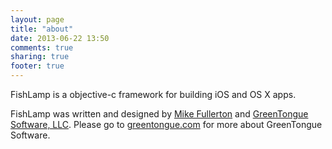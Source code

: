 ```yaml
---
layout: page
title: "about"
date: 2013-06-22 13:50
comments: true
sharing: true
footer: true
---
```


FishLamp is a objective-c framework for building iOS and OS X apps.

FishLamp was written and designed by [Mike Fullerton](http://www.mikefullerton.com) and [GreenTongue Software, LLC](http://www.greentongue.com). Please go to [greentongue.com](http://www.greentongue.com) for more about GreenTongue Software. 